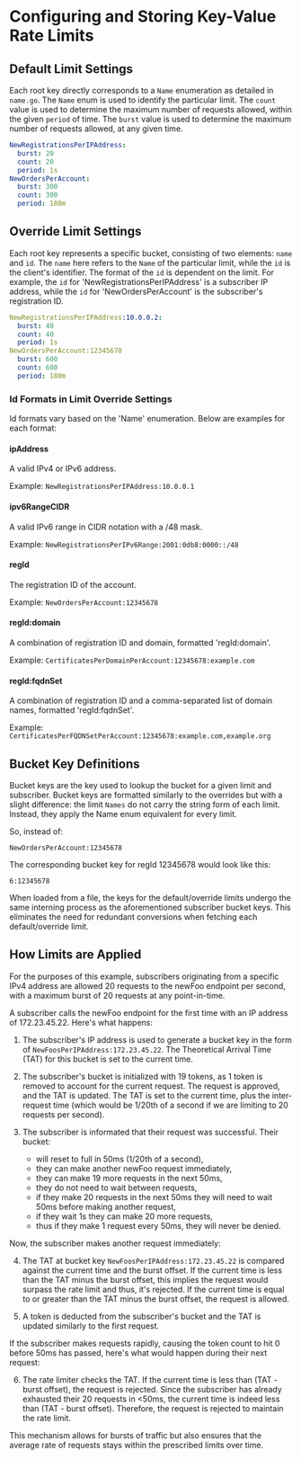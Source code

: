 # Configuring and Storing Key-Value Rate Limits

## Default Limit Settings

Each root key directly corresponds to a `Name` enumeration as detailed in
`name.go`. The `Name` enum is used to identify the particular limit. The `count`
value is used to determine the maximum number of requests allowed, within the
given `period` of time. The `burst` value is used to determine the maximum
number of requests allowed, at any given time.

```yaml
NewRegistrationsPerIPAddress:
  burst: 20
  count: 20
  period: 1s
NewOrdersPerAccount:
  burst: 300
  count: 300
  period: 180m
```

## Override Limit Settings

Each root key represents a specific bucket, consisting of two elements: `name`
and `id`. The `name` here refers to the `Name` of the particular limit, while
the `id` is the client's identifier. The format of the `id` is dependent on the
limit. For example, the `id` for 'NewRegistrationsPerIPAddress' is a subscriber
IP address, while the `id` for 'NewOrdersPerAccount' is the subscriber's
registration ID.

```yaml
NewRegistrationsPerIPAddress:10.0.0.2:
  burst: 40
  count: 40
  period: 1s
NewOrdersPerAccount:12345678
  burst: 600
  count: 600
  period: 180m
```

### Id Formats in Limit Override Settings

Id formats vary based on the 'Name' enumeration. Below are examples for each
format:

#### ipAddress

A valid IPv4 or IPv6 address.

Example: `NewRegistrationsPerIPAddress:10.0.0.1`

#### ipv6RangeCIDR

A valid IPv6 range in CIDR notation with a /48 mask.

Example: `NewRegistrationsPerIPv6Range:2001:0db8:0000::/48`

#### regId

The registration ID of the account.

Example: `NewOrdersPerAccount:12345678`

#### regId:domain

A combination of registration ID and domain, formatted 'regId:domain'.

Example: `CertificatesPerDomainPerAccount:12345678:example.com`

#### regId:fqdnSet

A combination of registration ID and a comma-separated list of domain names,
formatted 'regId:fqdnSet'.

Example: `CertificatesPerFQDNSetPerAccount:12345678:example.com,example.org`

## Bucket Key Definitions

Bucket keys are the key used to lookup the bucket for a given limit and
subscriber. Bucket keys are formatted similarly to the overrides but with a
slight difference: the limit `Names` do not carry the string form of each limit.
Instead, they apply the Name enum equivalent for every limit.

So, instead of:

```
NewOrdersPerAccount:12345678
```

The corresponding bucket key for regId 12345678 would look like this:

```
6:12345678
```

When loaded from a file, the keys for the default/override limits undergo the
same interning process as the aforementioned subscriber bucket keys. This
eliminates the need for redundant conversions when fetching each
default/override limit.

## How Limits are Applied

For the purposes of this example, subscribers originating from a specific IPv4
address are allowed 20 requests to the newFoo endpoint per second, with a
maximum burst of 20 requests at any point-in-time.

A subscriber calls the newFoo endpoint for the first time with an IP address of
172.23.45.22. Here's what happens:

1. The subscriber's IP address is used to generate a bucket key in the form of
   `NewFoosPerIPAddress:172.23.45.22`. The Theoretical Arrival Time (TAT) for
   this bucket is set to the current time.

2. The subscriber's bucket is initialized with 19 tokens, as 1 token is removed
   to account for the current request. The request is approved, and the TAT is
   updated. The TAT is set to the current time, plus the inter-request time
   (which would be 1/20th of a second if we are limiting to 20 requests per
   second).

3. The subscriber is informated that their request was successful. Their bucket:
    - will reset to full in 50ms (1/20th of a second),
    - they can make another newFoo request immediately,
    - they can make 19 more requests in the next 50ms,
    - they do not need to wait between requests,
    - if they make 20 requests in the next 50ms they will need to wait 50ms before
      making another request,
    - if they wait 1s they can make 20 more requests,
    - thus if they make 1 request every 50ms, they will never be denied.

Now, the subscriber makes another request immediately:

4. The TAT at bucket key `NewFoosPerIPAddress:172.23.45.22` is compared against
   the current time and the burst offset. If the current time is less than the
   TAT minus the burst offset, this implies the request would surpass the rate
   limit and thus, it's rejected. If the current time is equal to or greater
   than the TAT minus the burst offset, the request is allowed.

5. A token is deducted from the subscriber's bucket and the TAT is updated
   similarly to the first request.

If the subscriber makes requests rapidly, causing the token count to hit 0
before 50ms has passed, here's what would happen during their next request:

6. The rate limiter checks the TAT. If the current time is less than (TAT -
   burst offset), the request is rejected. Since the subscriber has already
   exhausted their 20 requests in <50ms, the current time is indeed less than
   (TAT - burst offset). Therefore, the request is rejected to maintain the rate
   limit.

This mechanism allows for bursts of traffic but also ensures that the average
rate of requests stays within the prescribed limits over time.
